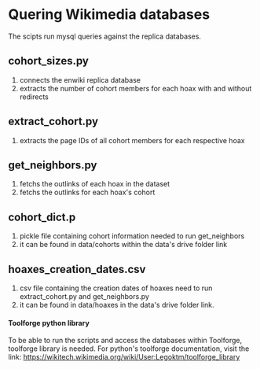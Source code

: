 # Quering Wikimedia databases
The scipts run mysql queries against the replica databases.

## cohort_sizes.py
1. connects the enwiki replica database
2. extracts the number of cohort members for each hoax with and without redirects

## extract_cohort.py
1. extracts the page IDs of all cohort members for each respective hoax

## get_neighbors.py
1. fetchs the outlinks of each hoax in the dataset
2. fetchs the outlinks for each hoax's cohort

## cohort_dict.p
1. pickle file containing cohort information needed to run get_neighbors
2. it can be found in data/cohorts within the data's drive folder link

## hoaxes_creation_dates.csv
1. csv file containing the creation dates of hoaxes need to run extract_cohort.py and get_neighbors.py
2. it can be found in data/hoaxes in the data's drive folder link.

#### Toolforge python library
To be able to run the scripts and access the databases within Toolforge, toolforge library is needed.
For python's toolforge documentation, visit the link:
https://wikitech.wikimedia.org/wiki/User:Legoktm/toolforge_library
